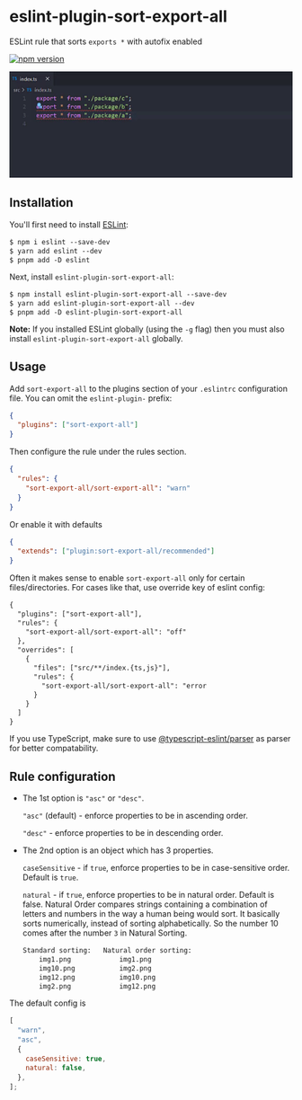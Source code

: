 # eslint-plugin-sort-export-all

ESLint rule that sorts `exports *` with autofix enabled

[![npm version](https://badge.fury.io/js/eslint-plugin-sort-export-all.svg)](https://badge.fury.io/js/eslint-plugin-sort-export-all)

![Example](./example.gif)

## Installation

You'll first need to install [ESLint](http://eslint.org):

```
$ npm i eslint --save-dev
$ yarn add eslint --dev
$ pnpm add -D eslint
```

Next, install `eslint-plugin-sort-export-all`:

```
$ npm install eslint-plugin-sort-export-all --save-dev
$ yarn add eslint-plugin-sort-export-all --dev
$ pnpm add -D eslint-plugin-sort-export-all
```

**Note:** If you installed ESLint globally (using the `-g` flag) then you must also install `eslint-plugin-sort-export-all` globally.

## Usage

Add `sort-export-all` to the plugins section of your `.eslintrc` configuration file. You can omit the `eslint-plugin-` prefix:

```json
{
  "plugins": ["sort-export-all"]
}
```

Then configure the rule under the rules section.

```json
{
  "rules": {
    "sort-export-all/sort-export-all": "warn"
  }
}
```

Or enable it with defaults

```json
{
  "extends": ["plugin:sort-export-all/recommended"]
}
```

Often it makes sense to enable `sort-export-all` only for certain files/directories. For cases like that, use override key of eslint config:

```jsonc
{
  "plugins": ["sort-export-all"],
  "rules": {
    "sort-export-all/sort-export-all": "off"
  },
  "overrides": [
    {
      "files": ["src/**/index.{ts,js}"],
      "rules": {
        "sort-export-all/sort-export-all": "error
      }
    }
  ]
}
```

If you use TypeScript,
make sure to use [ @typescript-eslint/parser](https://github.com/typescript-eslint/typescript-eslint) as parser for better compatability.

## Rule configuration

- The 1st option is `"asc"` or `"desc"`.

  `"asc"` (default) - enforce properties to be in ascending order.

  `"desc"` - enforce properties to be in descending order.

- The 2nd option is an object which has 3 properties.

  `caseSensitive` - if `true`, enforce properties to be in case-sensitive order. Default is `true`.

  `natural` - if `true`, enforce properties to be in natural order. Default is false. Natural Order compares strings containing a combination of letters and numbers in the way a human being would sort. It basically sorts numerically, instead of sorting alphabetically. So the number 10 comes after the number `3` in Natural Sorting.

  ```
  Standard sorting:   Natural order sorting:
      img1.png            img1.png
      img10.png           img2.png
      img12.png           img10.png
      img2.png            img12.png
  ```

The default config is

```javascript
[
  "warn",
  "asc",
  {
    caseSensitive: true,
    natural: false,
  },
];
```
